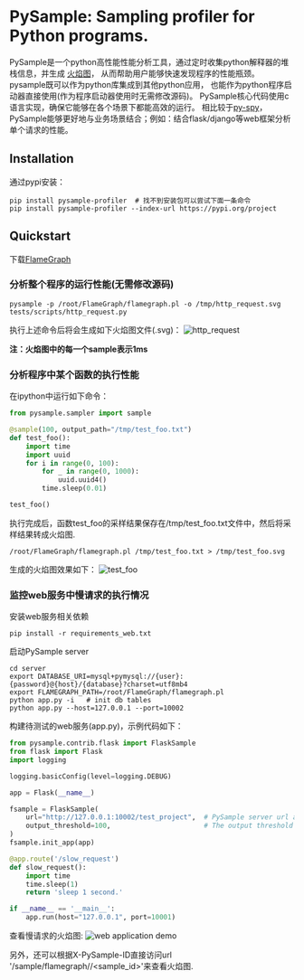 PySample: Sampling profiler for Python programs.
======

PySample是一个python高性能性能分析工具，通过定时收集python解释器的堆栈信息，并生成
[火焰图](https://github.com/brendangregg/FlameGraph)，
从而帮助用户能够快速发现程序的性能瓶颈。pysample既可以作为python库集成到其他python应用，
也能作为python程序启动器直接使用(作为程序启动器使用时无需修改源码)。
PySample核心代码使用c语言实现，确保它能够在各个场景下都能高效的运行。
相比较于[py-spy](https://github.com/benfred/py-spy)，
PySample能够更好地与业务场景结合；例如：结合flask/django等web框架分析单个请求的性能。

## Installation
通过pypi安装：
```shell
pip install pysample-profiler  # 找不到安装包可以尝试下面一条命令
pip install pysample-profiler --index-url https://pypi.org/project 
```



## Quickstart

下载[FlameGraph](https://github.com/brendangregg/FlameGraph)


### 分析整个程序的运行性能(无需修改源码)

```shell
pysample -p /root/FlameGraph/flamegraph.pl -o /tmp/http_request.svg  tests/scripts/http_request.py
```
执行上述命令后将会生成如下火焰图文件(.svg)：
![http_request](./images/http_request.svg)

<b>注：火焰图中的每一个sample表示1ms</b>


### 分析程序中某个函数的执行性能
在ipython中运行如下命令：
```python
from pysample.sampler import sample

@sample(100, output_path="/tmp/test_foo.txt")
def test_foo():
    import time
    import uuid
    for i in range(0, 100):
        for _ in range(0, 1000):
            uuid.uuid4()
        time.sleep(0.01)

test_foo()
```
执行完成后，函数test_foo的采样结果保存在/tmp/test_foo.txt文件中，然后将采样结果转成火焰图.

```shell
/root/FlameGraph/flamegraph.pl /tmp/test_foo.txt > /tmp/test_foo.svg
```

生成的火焰图效果如下：
![test_foo](./images/test_foo.svg)


### 监控web服务中慢请求的执行情况
安装web服务相关依赖
```shell
pip install -r requirements_web.txt
```

启动PySample server
```shell
cd server
export DATABASE_URI=mysql+pymysql://{user}:{password}@{host}/{database}?charset=utf8mb4
export FLAMEGRAPH_PATH=/root/FlameGraph/flamegraph.pl
python app.py -i   # init db tables
python app.py --host=127.0.0.1 --port=10002
```

构建待测试的web服务(app.py)，示例代码如下：
```python
from pysample.contrib.flask import FlaskSample
from flask import Flask
import logging

logging.basicConfig(level=logging.DEBUG)

app = Flask(__name__)

fsample = FlaskSample(
    url="http://127.0.0.1:10002/test_project",  # PySample server url and project name
    output_threshold=100,                       # The output threshold is 100 ms
)
fsample.init_app(app)

@app.route('/slow_request')
def slow_request():
    import time
    time.sleep(1)
    return 'sleep 1 second.'

if __name__ == '__main__':
    app.run(host="127.0.0.1", port=10001)
```

查看慢请求的火焰图:
![web application demo](./images/web_app_demo.gif)

另外，还可以根据X-PySample-ID直接访问url '/sample/flamegraph/<project>/<sample_id>'来查看火焰图.

